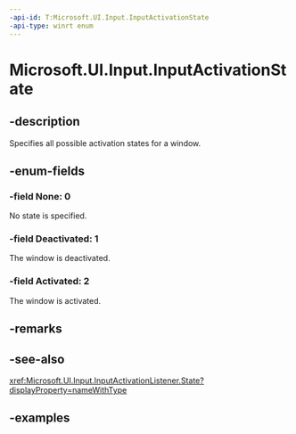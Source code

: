 ```yaml
---
-api-id: T:Microsoft.UI.Input.InputActivationState
-api-type: winrt enum
---
```


# Microsoft.UI.Input.InputActivationState

<!--
public enum InputActivationState
-->

## -description

Specifies all possible activation states for a window.

## -enum-fields

### -field None: 0

No state is specified.

### -field Deactivated: 1

The window is deactivated.

### -field Activated: 2

The window is activated.

## -remarks

## -see-also

<xref:Microsoft.UI.Input.InputActivationListener.State?displayProperty=nameWithType>

## -examples
